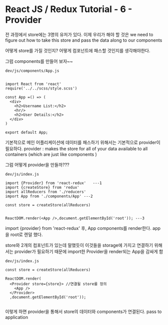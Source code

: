 # React JS / Redux Tutorial - 6 - Provider

전 과정에서  store에는 3명의 유저가 있다.
이제 우리가 해야 할 것은
we need to figure out how to take this store and pass the data along to our components

어떻게 store를 가질 것인지?
어떻게 컴포넌트에 패스할 것인지를 생각해야한다.

그럼 components를 만들어 보자~~

```
dev/js/components/App.js


import React from 'react'
require('../../scss/style.scss')

const App =() => (
  <div>
    <h2>Username List:</h2>
    <hr/>
    <h2>User Details:</h2>
  </div>
)

export default App;
```
기본적으로 메인 어플리케이션에 데이터를 패스하기 위해서는
기본적으로 provider이 필요하다.
provider : makes the store for all of your data available to all containers (which are just like components )

그럼 어떻게 provider을 만들까???

```
dev/js/index.js

import {Provider} from 'react-redux'   ---1
import {createStore} from 'redux'
import allReducers from './reducers'
import App from './components/App' ---2

const store = createStore(allReducers)


ReactDOM.render(<App />,document.getElementById('root')); ---3
```
import {provider} from 'react-redux' 후,
App components를 render한다.
app을 root로 렌덜 했다.

store와 2개의 컴포넌트가 있는데 말했듯이 이것들을 storage에 가지고 연결하기 위해서는 provider가 필요하기 때문에 import한 Provider을 render되는 App을 감싸게 함
```
dev/js/index.js

const store = createStore(allReducers)

ReactDOM.render(
  <Provider store={store}> //연결될 store를 정의
    <App />
  </Provider>
  ,document.getElementById('root'));


```
이렇게 하면 provider을 통해서 store의 데이터와 components가 연결된다.
pass to application
